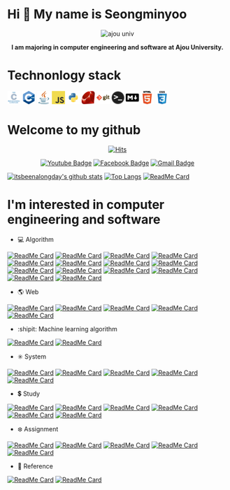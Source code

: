 # Hi 👋 My name is Seongminyoo


<div align=center>
  
![ajou univ](http://software.ajou.ac.kr/images/main/logo.png)

**I am majoring in computer engineering and software at Ajou University.**

</div>


# Technonlogy stack

<code><img height="30" src="https://raw.githubusercontent.com/github/explore/80688e429a7d4ef2fca1e82350fe8e3517d3494d/topics/c/c.png"></code>
<code><img height="30" src="https://raw.githubusercontent.com/github/explore/80688e429a7d4ef2fca1e82350fe8e3517d3494d/topics/cpp/cpp.png"></code>
<code><img height="30" src="https://raw.githubusercontent.com/github/explore/80688e429a7d4ef2fca1e82350fe8e3517d3494d/topics/java/java.png"></code>
<code><img height="30" src="https://raw.githubusercontent.com/github/explore/80688e429a7d4ef2fca1e82350fe8e3517d3494d/topics/javascript/javascript.png"></code>
<code><img height="30" src="https://raw.githubusercontent.com/github/explore/80688e429a7d4ef2fca1e82350fe8e3517d3494d/topics/python/python.png"></code>
<code><img height="30" src="https://raw.githubusercontent.com/github/explore/80688e429a7d4ef2fca1e82350fe8e3517d3494d/topics/ruby/ruby.png"></code>
<code><img height="30" src="https://raw.githubusercontent.com/github/explore/80688e429a7d4ef2fca1e82350fe8e3517d3494d/topics/git/git.png"></code>
<code><img height="30" src="https://raw.githubusercontent.com/github/explore/80688e429a7d4ef2fca1e82350fe8e3517d3494d/topics/terminal/terminal.png"></code>
<code><img height="30" src="https://raw.githubusercontent.com/github/explore/80688e429a7d4ef2fca1e82350fe8e3517d3494d/topics/markdown/markdown.png"></code>
<code><img height="30" src="https://raw.githubusercontent.com/github/explore/80688e429a7d4ef2fca1e82350fe8e3517d3494d/topics/html/html.png"></code>
<code><img height="30" src="https://raw.githubusercontent.com/github/explore/80688e429a7d4ef2fca1e82350fe8e3517d3494d/topics/css/css.png"></code>


# Welcome to my github
<!-- hit [today / total] -->
<div align=center>

[![Hits](https://hits.seeyoufarm.com/api/count/incr/badge.svg?url=https%3A%2F%2Fgithub.com%2FItsbeenalongday)](https://hits.seeyoufarm.com)

<!-- icons -->

[![Youtube Badge](https://img.shields.io/badge/Youtube-ff0000?style=flat-square&logo=youtube&link=https://www.youtube.com/channel/UCn9XdNmBSqyIVlJLFm_7h1w?view_as=subscriber)](https://www.youtube.com/channel/UCn9XdNmBSqyIVlJLFm_7h1w?view_as=subscriber)
[![Facebook Badge](https://img.shields.io/badge/facebook-1877f2?style=flat-square&logo=facebook&logoColor=white&link=https://www.facebook.com/profile.php?id=100010671258690)](https://www.facebook.com/profile.php?id=100010671258690)
[![Gmail Badge](https://img.shields.io/badge/Gmail-d14836?style=flat-square&logo=Gmail&logoColor=white&link=mailto:dbtjdals1771@ajou.ac.kr)](mailto:dbtjdals1771@ajou.ac.kr)

</div>


<!-- git-readme-stat -->
[![itsbeenalongday's github stats](https://github-readme-stats.vercel.app/api?username=itsbeenalongday&show_icons=true&line_height=21&show_icons=true&theme=dark)](https://github.com/anuraghazra/github-readme-stats)
[![Top Langs](https://github-readme-stats.vercel.app/api/top-langs/?username=itsbeenalongday&show_icons=true&layout=compact&theme=dark)](https://github.com/Itsbeenalongday)
[![ReadMe Card](https://github-readme-stats.vercel.app/api/pin/?username=itsbeenalongday&repo=github-readme-stats)](https://github.com/anuraghazra/github-readme-stats)


# I'm interested in computer engineering and software


-  💻 Algorithm

[![ReadMe Card](https://github-readme-stats.vercel.app/api/pin/?username=itsbeenalongday&repo=Dynamic-programming)](https://github.com/Itsbeenalongday/Dynamic-Programming)
[![ReadMe Card](https://github-readme-stats.vercel.app/api/pin/?username=itsbeenalongday&repo=Sorting)](https://github.com/Itsbeenalongday/Sorting)
[![ReadMe Card](https://github-readme-stats.vercel.app/api/pin/?username=itsbeenalongday&repo=Graph)](https://github.com/Itsbeenalongday/Graph)
[![ReadMe Card](https://github-readme-stats.vercel.app/api/pin/?username=itsbeenalongday&repo=Brute-Force)](https://github.com/Itsbeenalongday/Brute-Force)
[![ReadMe Card](https://github-readme-stats.vercel.app/api/pin/?username=itsbeenalongday&repo=String)](https://github.com/Itsbeenalongday/String)
[![ReadMe Card](https://github-readme-stats.vercel.app/api/pin/?username=itsbeenalongday&repo=Greedy)](https://github.com/Itsbeenalongday/Greedy)
[![ReadMe Card](https://github-readme-stats.vercel.app/api/pin/?username=itsbeenalongday&repo=Mathematical-theory)](https://github.com/Itsbeenalongday/Mathematical-theory)
[![ReadMe Card](https://github-readme-stats.vercel.app/api/pin/?username=itsbeenalongday&repo=Stack)](https://github.com/Itsbeenalongday/Stack)
[![ReadMe Card](https://github-readme-stats.vercel.app/api/pin/?username=itsbeenalongday&repo=Queue)](https://github.com/Itsbeenalongday/Queue)
[![ReadMe Card](https://github-readme-stats.vercel.app/api/pin/?username=itsbeenalongday&repo=Deque)](https://github.com/Itsbeenalongday/Deque)
[![ReadMe Card](https://github-readme-stats.vercel.app/api/pin/?username=itsbeenalongday&repo=C-Star-Wars)](https://github.com/Itsbeenalongday/2019-summer-vacation-Baekjoon)
[![ReadMe Card](https://github-readme-stats.vercel.app/api/pin/?username=itsbeenalongday&repo=2019-summer-vacation-Baekjoon)](https://github.com/Itsbeenalongday/C-Star-Wars)
[![ReadMe Card](https://github-readme-stats.vercel.app/api/pin/?username=itsbeenalongday&repo=2020-winter-vacation-Baekjoon)](https://github.com/Itsbeenalongday/2020-winter-vacation-Baekjoon)
[![ReadMe Card](https://github-readme-stats.vercel.app/api/pin/?username=itsbeenalongday&repo=ACM-ICPC-Algorithms)](https://github.com/Itsbeenalongday/ACM-ICPC-Algorithms)

- :earth_americas: Web

[![ReadMe Card](https://github-readme-stats.vercel.app/api/pin/?username=itsbeenalongday&repo=Making-website)](https://github.com/Itsbeenalongday/Making-website)
[![ReadMe Card](https://github-readme-stats.vercel.app/api/pin/?username=itsbeenalongday&repo=Front-end-javascript)](https://github.com/Itsbeenalongday/Front-end-javascript)
[![ReadMe Card](https://github-readme-stats.vercel.app/api/pin/?username=itsbeenalongday&repo=First-blog)](https://github.com/Itsbeenalongday/First-blog)
[![ReadMe Card](https://github-readme-stats.vercel.app/api/pin/?username=itsbeenalongday&repo=Healing-blog)](https://github.com/Itsbeenalongday/Healing-blog)
[![ReadMe Card](https://github-readme-stats.vercel.app/api/pin/?username=itsbeenalongday&repo=Healing-blog)](https://github.com/Itsbeenalongday/Ruby-on-Rails-reference)


- :shipit: Machine learning algorithm

[![ReadMe Card](https://github-readme-stats.vercel.app/api/pin/?username=itsbeenalongday&repo=Python-for-ML)](https://github.com/Itsbeenalongday/Python-for-ML)
[![ReadMe Card](https://github-readme-stats.vercel.app/api/pin/?username=itsbeenalongday&repo=Prediction-of-Traffic-Accident-Risk)](https://github.com/Itsbeenalongday/Prediction-of-Traffic-Accident-Risk)

- :eight_spoked_asterisk: System

[![ReadMe Card](https://github-readme-stats.vercel.app/api/pin/?username=itsbeenalongday&repo=BLESSROOM)](https://github.com/Itsbeenalongday/BLESSROOM)
[![ReadMe Card](https://github-readme-stats.vercel.app/api/pin/?username=itsbeenalongday&repo=System_programming)](https://github.com/Itsbeenalongday/System_programming)
[![ReadMe Card](https://github-readme-stats.vercel.app/api/pin/?username=itsbeenalongday&repo=RaspberryPi)](https://github.com/Itsbeenalongday/RaspberryPi)
[![ReadMe Card](https://github-readme-stats.vercel.app/api/pin/?username=itsbeenalongday&repo=Computer-Architecture)](https://github.com/Itsbeenalongday/Computer-Architecture)
[![ReadMe Card](https://github-readme-stats.vercel.app/api/pin/?username=itsbeenalongday&repo=Operating-System)](https://github.com/Itsbeenalongday/Operating-System)

- 💲 Study

[![ReadMe Card](https://github-readme-stats.vercel.app/api/pin/?username=itsbeenalongday&repo=Python-Study)](https://github.com/Itsbeenalongday/Python-Study)
[![ReadMe Card](https://github-readme-stats.vercel.app/api/pin/?username=itsbeenalongday&repo=Javascript-study)](https://github.com/Itsbeenalongday/Javascript-study)
[![ReadMe Card](https://github-readme-stats.vercel.app/api/pin/?username=itsbeenalongday&repo=cpp-cheatsheet)](https://github.com/Itsbeenalongday/cpp-cheatsheet)
[![ReadMe Card](https://github-readme-stats.vercel.app/api/pin/?username=itsbeenalongday&repo=Markdown-manual)](https://github.com/Itsbeenalongday/cpp-Markdown-manual)
[![ReadMe Card](https://github-readme-stats.vercel.app/api/pin/?username=itsbeenalongday&repo=Linux-instruction)](https://github.com/Itsbeenalongday/Linux-instruction)
[![ReadMe Card](https://github-readme-stats.vercel.app/api/pin/?username=itsbeenalongday&repo=Git-Study)](https://github.com/Itsbeenalongday/Git-Study)


- ❄️ Assignment

[![ReadMe Card](https://github-readme-stats.vercel.app/api/pin/?username=itsbeenalongday&repo=Object-oriented-programming)](https://github.com/Itsbeenalongday/Object-oriented-programming)
[![ReadMe Card](https://github-readme-stats.vercel.app/api/pin/?username=itsbeenalongday&repo=Python_lab)](https://github.com/Itsbeenalongday/Python_lab)
[![ReadMe Card](https://github-readme-stats.vercel.app/api/pin/?username=itsbeenalongday&repo=Algorithm)](https://github.com/Itsbeenalongday/Algorithm)
[![ReadMe Card](https://github-readme-stats.vercel.app/api/pin/?username=itsbeenalongday&repo=Data-Structure)](https://github.com/Itsbeenalongday/Data-Structure)
[![ReadMe Card](https://github-readme-stats.vercel.app/api/pin/?username=itsbeenalongday&repo=Computer-Programming)](https://github.com/Itsbeenalongday/Computer-Programming)

- 🎅 Reference

[![ReadMe Card](https://github-readme-stats.vercel.app/api/pin/?username=itsbeenalongday&repo=developer-roadmap)](https://github.com/Itsbeenalongday/developer-roadmap)
[![ReadMe Card](https://github-readme-stats.vercel.app/api/pin/?username=itsbeenalongday&repo=Interview_Question_for_Beginner)](https://github.com/Itsbeenalongday/Interview_Question_for_Beginner)
